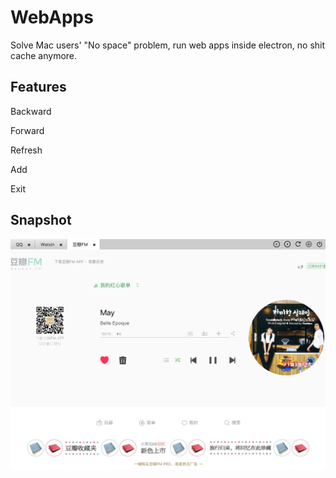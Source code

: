 # WebApps

Solve Mac users' "No space" problem, run web apps inside electron, no shit cache anymore.

## Features
Backward

Forward

Refresh

Add

Exit

## Snapshot
![WebApps](./images/snapshot.png)
